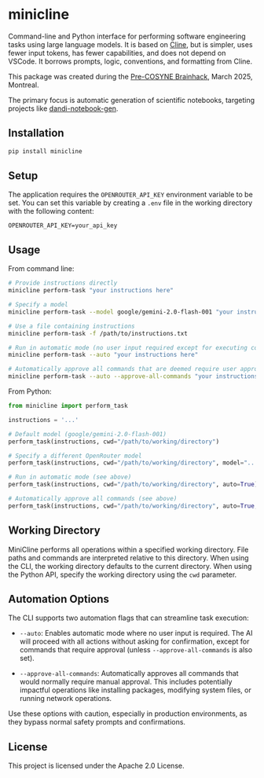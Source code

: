 # minicline

Command-line and Python interface for performing software engineering tasks using large language models. It is based on [Cline](https://cline.bot/), but is simpler, uses fewer input tokens, has fewer capabilities, and does not depend on VSCode. It borrows prompts, logic, conventions, and formatting from Cline.

This package was created during the [Pre-COSYNE Brainhack](https://pre-cosyne-brainhack.github.io/hackathon2025/posts/about/), March 2025, Montreal.

The primary focus is automatic generation of scientific notebooks, targeting projects like [dandi-notebook-gen](https://github.com/magland/dandi-notebook-gen).

## Installation

```bash
pip install minicline
```

## Setup

The application requires the `OPENROUTER_API_KEY` environment variable to be set. You can set this variable by creating a `.env` file in the working directory with the following content:

```
OPENROUTER_API_KEY=your_api_key
```

## Usage

From command line:
```bash
# Provide instructions directly
minicline perform-task "your instructions here"

# Specify a model
minicline perform-task --model google/gemini-2.0-flash-001 "your instructions here"

# Use a file containing instructions
minicline perform-task -f /path/to/instructions.txt

# Run in automatic mode (no user input required except for executing commands that are deemed to require user approval)
minicline perform-task --auto "your instructions here"

# Automatically approve all commands that are deemed require user approval
minicline perform-task --auto --approve-all-commands "your instructions here"
```

From Python:
```python
from minicline import perform_task

instructions = '...'

# Default model (google/gemini-2.0-flash-001)
perform_task(instructions, cwd="/path/to/working/directory")

# Specify a different OpenRouter model
perform_task(instructions, cwd="/path/to/working/directory", model="...")

# Run in automatic mode (see above)
perform_task(instructions, cwd="/path/to/working/directory", auto=True)

# Automatically approve all commands (see above)
perform_task(instructions, cwd="/path/to/working/directory", auto=True, approve_all_commands=True)
```

## Working Directory

MiniCline performs all operations within a specified working directory. File paths and commands are interpreted relative to this directory. When using the CLI, the working directory defaults to the current directory. When using the Python API, specify the working directory using the `cwd` parameter.

## Automation Options

The CLI supports two automation flags that can streamline task execution:

* `--auto`: Enables automatic mode where no user input is required. The AI will proceed with all actions without asking for confirmation, except for commands that require approval (unless `--approve-all-commands` is also set).

* `--approve-all-commands`: Automatically approves all commands that would normally require manual approval. This includes potentially impactful operations like installing packages, modifying system files, or running network operations.

Use these options with caution, especially in production environments, as they bypass normal safety prompts and confirmations.

## License

This project is licensed under the Apache 2.0 License.
